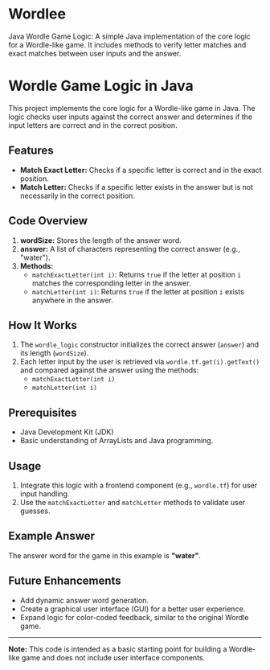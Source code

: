 # Wordlee
Java Wordle Game Logic: A simple Java implementation of the core logic for a Wordle-like game. It includes methods to verify letter matches and exact matches between user inputs and the answer.

# Wordle Game Logic in Java

This project implements the core logic for a Wordle-like game in Java. The logic checks user inputs against the correct answer and determines if the input letters are correct and in the correct position.

## Features

- **Match Exact Letter:** Checks if a specific letter is correct and in the exact position.
- **Match Letter:** Checks if a specific letter exists in the answer but is not necessarily in the correct position.

## Code Overview

1. **wordSize:** Stores the length of the answer word.
2. **answer:** A list of characters representing the correct answer (e.g., "water").
3. **Methods:**
   - `matchExactLetter(int i)`: Returns `true` if the letter at position `i` matches the corresponding letter in the answer.
   - `matchLetter(int i)`: Returns `true` if the letter at position `i` exists anywhere in the answer.

## How It Works

1. The `wordle_logic` constructor initializes the correct answer (`answer`) and its length (`wordSize`).
2. Each letter input by the user is retrieved via `wordle.tf.get(i).getText()` and compared against the answer using the methods:
   - `matchExactLetter(int i)`
   - `matchLetter(int i)`

## Prerequisites

- Java Development Kit (JDK)
- Basic understanding of ArrayLists and Java programming.

## Usage

1. Integrate this logic with a frontend component (e.g., `wordle.tf`) for user input handling.
2. Use the `matchExactLetter` and `matchLetter` methods to validate user guesses.

## Example Answer

The answer word for the game in this example is **"water"**.

## Future Enhancements

- Add dynamic answer word generation.
- Create a graphical user interface (GUI) for a better user experience.
- Expand logic for color-coded feedback, similar to the original Wordle game.

---

**Note:** This code is intended as a basic starting point for building a Wordle-like game and does not include user interface components.
